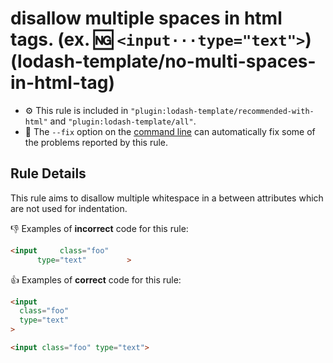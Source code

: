 # disallow multiple spaces in html tags. (ex. :ng: `<input···type="text">`) (lodash-template/no-multi-spaces-in-html-tag)

- :gear: This rule is included in `"plugin:lodash-template/recommended-with-html"` and `"plugin:lodash-template/all"`.
- :wrench: The `--fix` option on the [command line](http://eslint.org/docs/user-guide/command-line-interface#fix) can automatically fix some of the problems reported by this rule.

## Rule Details

This rule aims to disallow multiple whitespace in a between attributes which are not used for indentation.

:-1: Examples of **incorrect** code for this rule:

```html
<input     class="foo"
      type="text"         >
```

:+1: Examples of **correct** code for this rule:

```html
<input
  class="foo"
  type="text"
>

<input class="foo" type="text">
```